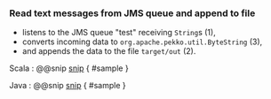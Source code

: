 ### Read text messages from JMS queue and append to file

- listens to the JMS queue "test" receiving `String`s (1),
- converts incoming data to `org.apache.pekko.util.ByteString` (3),
- and appends the data to the file `target/out` (2).

Scala
: @@snip [snip](/src/main/scala/samples/scaladsl/JmsToFile.scala) { #sample }

Java
: @@snip [snip](/src/main/java/samples/javadsl/JmsToFile.java) { #sample }
